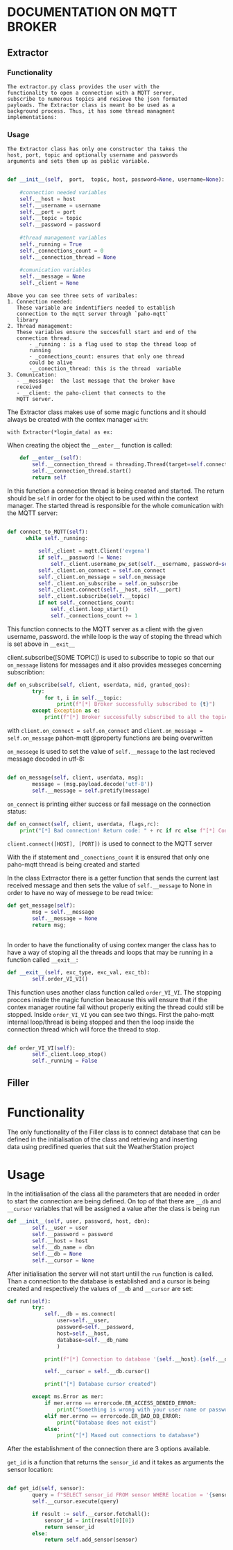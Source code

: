 # DOCUMENTATION ON MQTT BROKER

## Extractor 

### Functionality

    The extractor.py class provides the user with the
    functionality to open a connection with a MQTT server, 
    subscribe to numerous topics and resieve the json formated 
    payloads. The Extractor class is meant bo be used as a 
    background process. Thus, it has some thread managment 
    implementations: 

### Usage

    The Extractor class has only one constructor tha takes the
    host, port, topic and optionally username and passwords 
    arguments and sets them up as public variable.

```python

def __init__(self,  port,  topic, host, password=None, username=None):
	
	#connection needed variables
	self.__host = host
	self.__username = username
	self.__port = port
	self.__topic = topic
	self.__password = password
	
	#thread management variables
	self._running = True
	self._connections_count = 0
	self.__connection_thread = None
		
	#comunication variables
	self.__message = None
	self._client = None

```


    Above you can see three sets of varibales:
    1. Connection needed:
       These variable are indentifiers needed to establish      
       connection to the mqtt server through `paho-mqtt` 
       library
    2. Thread management:
       These variables ensure the succesfull start and end of the
       connection thread.
           - _running : is a flag used to stop the thread loop of 
           running
           - _connections_count: ensures that only one thread 
           could be alive 
           -__conection_thread: this is the thread  variable
    3. Comunication:
       - __message:  the last message that the broker have 
       received
       - __client: the paho-client that connects to the
       MQTT server.
    
The Extractor class makes use of some magic functions and it
should always be created with the contex manager `with`:

```
with Extractor(*login_data) as ex:
```

When creating the object the `__enter__` function is called:

```python
    def __enter__(self):
		self.__connection_thread = threading.Thread(target=self.connect_to_MQTT)
		self.__connection_thread.start()
		return self
```
  
  In this function a connection thread is being created and 
  started. The return should be `self` in order for the object to 
  be used within the context manager. The started thread is 
  responsible for the whole comunication with the MQTT server:
  
  ```python
    
  def connect_to_MQTT(self):
		while self._running:

			self._client = mqtt.Client('evgena')
			if self.__password != None:
				self._client.username_pw_set(self.__username, password=self.__password)
			self._client.on_connect = self.on_connect
			self._client.on_message = self.on_message
			self._client.on_subscribe = self.on_subscribe
			self._client.connect(self.__host, self.__port)
			self._client.subscribe(self.__topic)
			if not self._connections_count:	
				self._client.loop_start()
				self._connections_count += 1
  
  ```
  This function connects to the MQTT server as a client with
the given username, password.
the while loop is the way of stoping the thread which is set 
above in `__exit__`

client.subscribe([SOME TOPIC]) is used to subscribe to topic so 
that our `on_message` listens for messages and it also provides
messeges concerning subscribtion:

```python
def on_subscribe(self, client, userdata, mid, granted_qos):
		try:
			for t, i in self.__topic:
				print(f"[*] Broker successfully subscribed to {t}")
		except Exception as e:
			print(f"[*] Broker successfully subscribed to all the topics")

``` 




with `client.on_connect = self.on_connect` and `client.on_message = self.on_message` 
pahon-mqtt @property functions are being overwritten

`on_messege` is used to set the value of `self.__message` to the last recieved message decoded in utf-8:

```python

def on_message(self, client, userdata, msg):
		message = (msg.payload.decode('utf-8'))
		self.__message = self.pretify(message)
```  

`on_connect` is printing either success or fail message on the connection status:

```python
def on_connect(self, client, userdata, flags,rc):
	print("[*] Bad connection! Return code: " + rc if rc else f"[*] Connection to MQTT server {self.__host} established")

```


`client.connect([HOST], [PORT])` is used to connect to the MQTT server

With the if statement and `_conections_count` it is ensured that 
only one paho-mqtt thread is being created and started

In the class Extrractor there is a getter function that sends the current
last received message and then sets the value of `self.__message` to None 
in order to have no way of messege to be read twice:

```python
def get_message(self):
		msg = self.__message
		self.__message = None
		return msg;
	
```

In order to have the functionality of using contex manger the class has
to have a way of stoping all the threads and loops that may be running
in a function called `__exit__`:


```python
def __exit__(self, exc_type, exc_val, exc_tb):
		self.order_VI_VI()

```  

This function uses another class function called `order_VI_VI`. The stopping
procces inside the magic function beacause this will ensure that if the contex
manager routine fail without properly exiting the thread could still be stopped.
Inside `order_VI_VI` you can see two things. First the paho-mqtt internal 
loop/thread is being stopped and then the loop inside the connection thread which
will force the thread to stop.

```python

def order_VI_VI(self):
		self._client.loop_stop()
		self._running = False

```

## Filler


# Functionality

The only functionality of the Filler class is to connect database that can be 
defined in the initialisation of the class and retrieving and inserting 	
data using predifined queries that suit the WeatherStation project
	
# Usage
	
In the intitialisation of the class all the parameters that are needed in order
to start the connection are being defined. On top of that there are `__db` and 
`__cursor` variables that will be assigned a value after the class is being run
	
```python
def __init__(self, user, password, host, dbn):
		self.__user = user
		self.__password = password
		self.__host = host
		self.__db_name = dbn
		self.__db = None
		self.__cursor = None
```

After initialisation the server will not start untill the `run` function is called.
Than a connection to the database is established and a cursor is being created and
respectively the values of `__db` and `__cursor` are set: 

```python
def run(self):
		try:
			self.__db = ms.connect(
				user=self.__user,
				password=self.__password,
				host=self.__host,
				database=self.__db_name
				)

			print(f"[*] Connection to database '{self.__host}.{self.__db_name}' established")

			self.__cursor = self.__db.cursor()

			print("[*] Database cursor created")

		except ms.Error as mer:
			if mer.errno == errorcode.ER_ACCESS_DENIED_ERROR:
				print("Something is wrong with your user name or password")
			elif mer.errno == errorcode.ER_BAD_DB_ERROR:
				print("Database does not exist")
			else:
				print("[*] Maxed out connections to database")
```

After the establishment of the connection there are 3 options available.

`get_id` is a function that returns the `sensor_id` and it takes as
arguments the sensor location:

```python

def get_id(self, sensor):
		query = f"SELECT sensor_id FROM sensor WHERE location = '{sensor}'"
		self.__cursor.execute(query)

		if result := self.__cursor.fetchall():
			sensor_id = int(result[0][0])
			return sensor_id
		else:
			return self.add_sensor(sensor)
```
	
	
	
	
	
	
	
	
	
	
	
	
	
	
	
	
	
	
	
	
	
	



